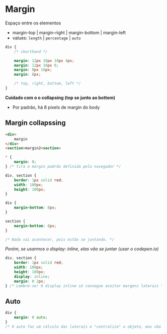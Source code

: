 # Margin

Espaço entre os elementos 

- margin-top | margin-right | margin-bottom | margin-left
- values: `length` | `percentage` | `auto`

```css
div {
    /* shorthand */

    margin: 12px 16px 10px 4px;
    margin: 12px 16px 0;
    margin: 8px 16px;
    margin: 8px;

    /* top, right, bottom, left */
}
```

**Cuidado com o o collapsing (top se junto ao bottom)**

* Por padrão, há 8 pixels de margin do body

## Margin collapssing

```html
<div>
    margin
</div>
<section>margin2<section>
```

```css
* {
    margin: 0;
} /* tira a margin padrão definida pelo navegador */

div, section {
    border: 1px solid red;
    width: 100px;
    height: 100px;
}

div {
    margin-bottom: 8px;
}

section {
    margin-bottom: 8px;
}

/* Nada vai acontecer, pois estão se juntando. */
```

*Porém, se usarmos o display: inline, elas vão se juntar (usar o codepen.io)*

```css
div, section {
    border: 1px solid red;
    width: 100px;
    height: 100px;
    display: inline;
    margin: 0 2px;
} /* Lembre-se! O display inline só consegue aceitar margens laterais */
```

## Auto 

```css
div {
    margin: 0 auto;
} 
/* O auto faz um cálculo das laterais e "centraliza" o objeto, mas não faz esse cálculo nas partes de cima e em baixo */
```

